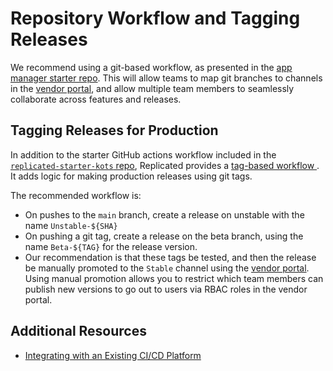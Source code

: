 # Repository Workflow and Tagging Releases

We recommend using a git-based workflow, as presented in the [app manager starter repo](https://github.com/replicatedhq/replicated-starter-kots).
This will allow teams to map git branches to channels in the [vendor portal](https://vendor.replicated.com), and allow multiple team members to seamlessly collaborate across features and releases.

## Tagging Releases for Production

In addition to the starter GitHub actions workflow included in the [`replicated-starter-kots` repo](https://github.com/replicatedhq/replicated-starter-kots), Replicated provides a [tag-based workflow
](https://github.com/replicatedhq/replicated-starter-kots/tree/main/.github/workflows/main.yml).
It adds logic for making production releases using git tags.

The recommended workflow is:

* On pushes to the `main` branch, create a release on unstable with the name `Unstable-${SHA}`
* On pushing a git tag, create a release on the beta branch, using the name `Beta-${TAG}` for the release version.
* Our recommendation is that these tags be tested, and then the release be manually promoted to the `Stable` channel using the  [vendor portal](https://vendor.replicated.com). Using manual promotion allows you to restrict which team members can publish new versions to go out to users via RBAC roles in the vendor portal.

## Additional Resources

* [Integrating with an Existing CI/CD Platform](tutorial-ci-cd-integration)
